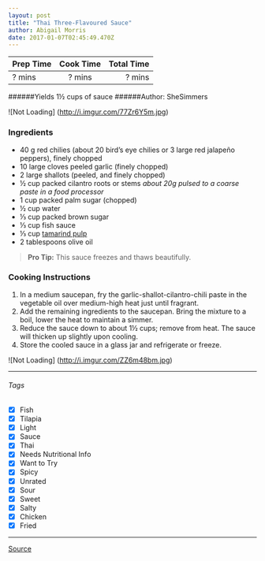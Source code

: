 ```yaml
---
layout: post
title: "Thai Three-Flavoured Sauce"
author: Abigail Morris
date: 2017-01-07T02:45:49.470Z
---
```


| Prep Time  | Cook Time    | Total Time  |
| ---------- |:------------:| -----------:|
| ? mins    | ? mins      | ? mins     |


######Yields 1½ cups of sauce
######Author: SheSimmers

![Not Loading] (http://i.imgur.com/77Zr6Y5m.jpg)

### Ingredients

* 40 g red chilies (about 20 bird’s eye chilies or 3 large red jalapeño peppers), finely chopped
* 10 large cloves peeled garlic (finely chopped)
* 2 large shallots (peeled, and finely chopped)
* ½ cup packed cilantro roots or stems *about 20g pulsed to a coarse paste in a food processor*
* 1 cup packed palm sugar (chopped)
* ½ cup water
* ⅓ cup packed brown sugar
* ⅓ cup fish sauce
* ⅓ cup [tamarind pulp](https://github.com/abugail/recipes/blob/master/random/tamarind-pulp.md)
* 2 tablespoons olive oil

> **Pro Tip:** This sauce freezes and thaws beautifully.

### Cooking Instructions

1. In a medium saucepan, fry the garlic-shallot-cilantro-chili paste in the vegetable oil over medium-high heat just until fragrant.
2. Add the remaining ingredients to the saucepan. Bring the mixture to a boil, lower the heat to maintain a simmer.
3. Reduce the sauce down to about 1½ cups; remove from heat. The sauce will thicken up slightly upon cooling.
4. Store the cooled sauce in a glass jar and refrigerate or freeze.

![Not Loading] (http://i.imgur.com/ZZ6m48bm.jpg)

---

###### Tags
- [x] Fish
- [x] Tilapia
- [x] Light
- [x] Sauce
- [x] Thai
- [x] Needs Nutritional Info
- [x] Want to Try
- [x] Spicy
- [x] Unrated
- [x] Sour
- [x] Sweet
- [x] Salty
- [x] Chicken
- [x] Fried

---

[Source](http://shesimmers.com/2011/03/thai-three-flavored-sauce-newbie.html)
